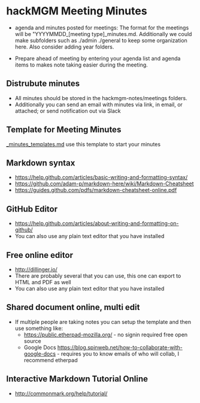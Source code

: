 # hackMGM Meeting Minutes

* agenda and minutes posted for meetings:
  The format for the meetings will be "YYYYMMDD_[meeting type]_minutes.md.
  Additionally we could make subfolders such as ./admin ./general to keep some organization here.
  Also consider adding year folders.

* Prepare ahead of meeting by entering your agenda list and agenda items to makes note taking easier during
the meeting.

## Distrubute minutes
* All minutes should be stored in the hackmgm-notes/meetings folders.
* Additionally you can send an email with minutes via link, in email, or attached; or send notification out via Slack

## Template for Meeting Minutes
  [_minutes_templates.md](/meetings/_minutes_template.md) use this template to start your minutes

## Markdown syntax 
* https://help.github.com/articles/basic-writing-and-formatting-syntax/
* https://github.com/adam-p/markdown-here/wiki/Markdown-Cheatsheet
* https://guides.github.com/pdfs/markdown-cheatsheet-online.pdf

## GitHub Editor
* https://help.github.com/articles/about-writing-and-formatting-on-github/
* You can also use any plain text editor that you have installed

## Free online editor
* http://dillinger.io/
* There are probably several that you can use, this one can export to HTML and PDF as well
* You can also use any plain text editor that you have installed

## Shared document online, multi edit
* If multiple people are taking notes you can setup the template and then use something like:
  - https://public.etherpad-mozilla.org/ - no signin required free open source
  - Google Docs https://blog.spinweb.net/how-to-collaborate-with-google-docs - requires 
    you to know emails of who will collab, I recommend etherpad

## Interactive Markdown Tutorial Online
* http://commonmark.org/help/tutorial/


